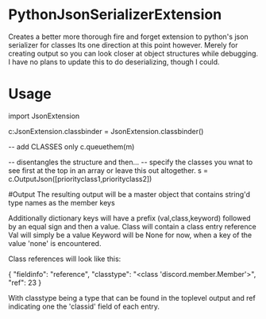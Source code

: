# PythonJsonSerializerExtension
Creates a better more thorough fire and forget extension to python's json serializer for classes
Its one direction at this point however. Merely for creating output so you can look closer at object structures while debugging.
I have no plans to update this to do deserializing, though I could.

# Usage

import JsonExtension

 c:JsonExtension.classbinder = JsonExtension.classbinder()
 
 -- add CLASSES only
  c.queuethem(m)
  
 -- disentangles the structure and then...
 -- specify the classes you wnat to see first at the top in an array or leave this out altogether.
 s = c.OutputJson([priorityclass1,priorityclass2]) 
 
 #Output
 The resulting output will be a master object that contains string'd  type names as the member keys
 
 Additionally dictionary keys will have a prefix (val,class,keyword) followed by an equal sign and then a value.
 Class will contain a class entry reference
 Val will simply be a value
 Keyword will be None for now, when a key of the value 'none' is encountered.
 
 Class references will look like this:

 { "fieldinfo": "reference", "classtype": "<class 'discord.member.Member'>", "ref": 23 }
 
 With classtype being a type that can be found in the toplevel output and ref indicating one the 'classid' field of each entry.
